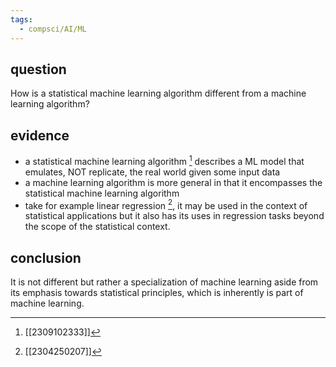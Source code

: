 ```yaml
---
tags:
  - compsci/AI/ML
---
```


## question
How is a statistical machine learning algorithm different from a machine learning algorithm?
## evidence
- a statistical machine learning algorithm [^1] describes a ML model that emulates, NOT replicate, the real world given some input data
- a machine learning algorithm is more general in that it encompasses the statistical machine learning algorithm
- take for example linear regression [^2], it may be used in the context of statistical applications but it also has its uses in regression tasks beyond the scope of the statistical context.

[^1]: [[2309102333]] 
[^2]: [[2304250207]]
## conclusion
It is not different but rather a specialization of machine learning aside from its emphasis towards statistical principles, which is inherently is part of machine learning.